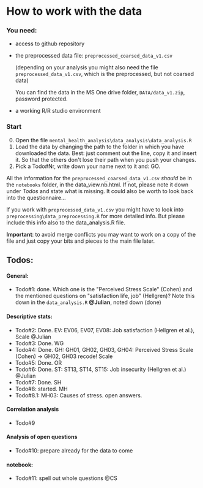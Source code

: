 # How to work with the data

### You need:
  - access to github repository
  - the preprocessed data file: `preprocessed_coarsed_data_v1.csv`

    (depending on your analysis you might also need the file `preprocessed_data_v1.csv`, which is the preprocessed, but not coarsed data)

    You can find the data in the MS One drive folder, `DATA/data_v1.zip`, password protected.
  - a working R/R studio environment


### Start   
  0. Open the file `mental_health_analysis\data_analysis\data_analysis.R `
  1. Load the data by changing the path to the folder in which you have downloaded the data. Best: just comment out the line, copy it and insert it. So that the others don't lose their path when you push your changes.
  2. Pick a Todo#Nr, write down your name next to it and: GO.

All the information for the `preprocessed_coarsed_data_v1.csv` *should* be in the `notebooks` folder, in the data_view.nb.html. If not, please note it down under *Todos* and state what is missing. It could also be worth to look back into the questionnaire...

If you work with `preprocessed_data_v1.csv` you might have to look into `preprocessing\data_preprocessing.R` for more detailed info. But please include this info also to the data_analysis.R file.

**Important**: to avoid merge conflicts you may want to work on a copy of the file and just copy your bits and pieces to the main file later.

## Todos:
#### General:
- Todo#1: done. Which one is the "Perceived Stress Scale" (Cohen) and the mentioned questions on "satisfaction life, job" (Hellgren)? Note this down in the `data_analysis.R` **@Julian**, noted down (done)

#### Descriptive stats:
- Todo#2: Done. EV: EV06, EV07, EV08: Job satisfaction (Hellgren et al.), Scale @Julian
- Todo#3: Done. WG
- Todo#4: Done. GH: GH01, GH02, GH03, GH04: Perceived Stress Scale (Cohen) -> GH02, GH03 recode! Scale
- Todo#5: Done. OR
- Todo#6: Done. ST: ST13, ST14, ST15: Job insecurity (Hellgren et al.) @Julian
- Todo#7: Done. SH
- Todo#8: started. MH
- Todo#8.1: MH03: Causes of stress. open answers.

#### Correlation analysis
- Todo#9

#### Analysis of open questions
- Todo#10: prepare already for the data to come

#### notebook:
- Todo#11: spell out whole questions @CS
